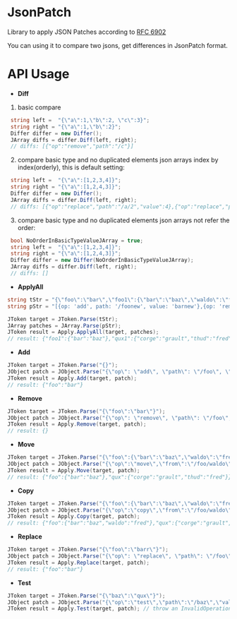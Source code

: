 # JsonPatch
Library to apply JSON Patches according to [RFC 6902](https://datatracker.ietf.org/doc/html/rfc6902) 

You can using it to compare two jsons, get differences in JsonPatch format.

# API Usage

* **Diff**

1. basic compare
```C#
 string left =  "{\"a\":1,\"b\":2, \"c\":3}";
 string right = "{\"a\":1,\"b\":2}"; 
 Differ differ = new Differ();
 JArray diffs = differ.Diff(left, right);  
 // diffs: [{"op":"remove","path":"/c"}]
```
2. compare basic type and no duplicated elements json arrays index by index(orderly), this is default setting:
```C#
 string left =  "{\"a\":[1,2,3,4]}";
 string right = "{\"a\":[1,2,4,3]}"; 
 Differ differ = new Differ();
 JArray diffs = differ.Diff(left, right);  
 // diffs: [{"op":"replace","path":"/a/2","value":4},{"op":"replace","path":"/a/3","value":3}]
```
3. compare basic type and no duplicated elements json arrays not refer the order:
```C#
 bool NoOrderInBasicTypeValueJArray = true;
 string left =  "{\"a\":[1,2,3,4]}";
 string right = "{\"a\":[1,2,4,3]}"; 
 Differ differ = new Differ(NoOrderInBasicTypeValueJArray);
 JArray diffs = differ.Diff(left, right);  
 // diffs: []
```

* **ApplyAll**
```C#
string tStr = "{\"foo\":\"bar\",\"foo1\":{\"bar\":\"baz\",\"waldo\":\"fred\"},\"qux1\":{\"corge\":\"grault\"},\"foo2\":{\"bar\":\"baz\",\"waldo\":\"fred\"},\"qux2\":{\"corge\":\"grault\"},\"foo3\":\"bar\"}";
string pStr = "[{op: 'add', path: '/foonew', value: 'barnew'},{op: 'remove', path: '/foo'},{\"op\":\"move\",\"from\":\"/foo1/waldo\",\"path\":\"/qux1/thud\"},{\"op\":\"copy\",\"from\":\"/foo2/waldo\",\"path\":\"/qux2/thud\"},{op: 'replace', path: '/foo3', value: 'bar3'}]";

JToken target = JToken.Parse(tStr);
JArray patches = JArray.Parse(pStr);
JToken result = Apply.ApplyAll(target, patches);
// result: {"foo1":{"bar":"baz"},"qux1":{"corge":"grault","thud":"fred"},"foo2":{"bar":"baz","waldo":"fred"},"qux2":{"corge":"grault","thud":"fred"},"foo3":"bar3","foonew":"barnew"}
```

* **Add**
```C#
JToken target = JToken.Parse("{}");
JObject patch = JObject.Parse("{\"op\": \"add\", \"path\": \"/foo\", \"value\": \"bar\"}");
JToken result = Apply.Add(target, patch);
// result: {"foo":"bar"}
```

* **Remove**
```C#
JToken target = JToken.Parse("{\"foo\":\"bar\"}");
JObject patch = JObject.Parse("{\"op\": \"remove\", \"path\": \"/foo\", \"value\": \"bar\"}");
JToken result = Apply.Remove(target, patch);
// result: {}
```

* **Move**
```C#
JToken target = JToken.Parse("{\"foo\":{\"bar\":\"baz\",\"waldo\":\"fred\"},\"qux\":{\"corge\":\"grault\"}}");
JObject patch = JObject.Parse("{\"op\":\"move\",\"from\":\"/foo/waldo\",\"path\":\"/qux/thud\"}");
JToken result = Apply.Move(target, patch);
// result: {"foo":{"bar":"baz"},"qux":{"corge":"grault","thud":"fred"}}
```

* **Copy**
```C#
JToken target = JToken.Parse("{\"foo\":{\"bar\":\"baz\",\"waldo\":\"fred\"},\"qux\":{\"corge\":\"grault\"}}");
JObject patch = JObject.Parse("{\"op\":\"copy\",\"from\":\"/foo/waldo\",\"path\":\"/qux/thud\"}");
JToken result = Apply.Copy(target, patch);
// result: {"foo":{"bar":"baz","waldo":"fred"},"qux":{"corge":"grault","thud":"fred"}}
```

* **Replace**
```C#
JToken target = JToken.Parse("{\"foo\":\"barr\"}");
JObject patch = JObject.Parse("{\"op\": \"replace\", \"path\": \"/foo\", \"value\": \"bar\"}");
JToken result = Apply.Replace(target, patch);
// result: {"foo":"bar"}
```

* **Test**
```C#
JToken target = JToken.Parse("{\"baz\":\"qux\"}");
JObject patch = JObject.Parse("{\"op\":\"test\",\"path\":\"/baz\",\"value\":\"bar\"}");
JToken result = Apply.Test(target, patch); // throw an InvalidOperationException exception
```
